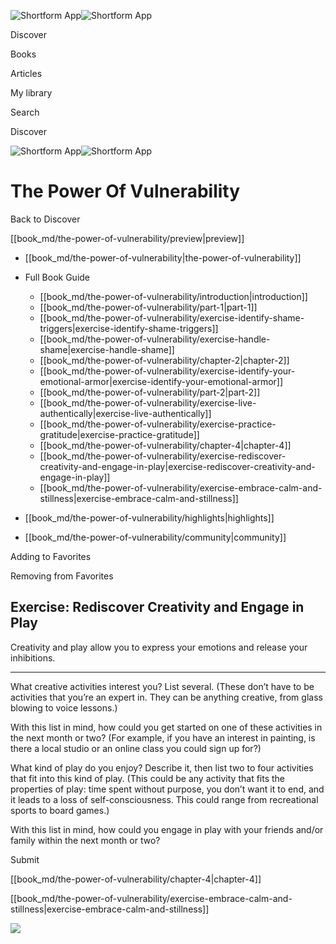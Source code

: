 ![Shortform App](/img/logo.36a2399e.svg)![Shortform App](/img/logo-dark.70c1b072.svg)

Discover

Books

Articles

My library

Search

Discover

![Shortform App](/img/logo.36a2399e.svg)![Shortform App](/img/logo-dark.70c1b072.svg)

# The Power Of Vulnerability

Back to Discover

[[book_md/the-power-of-vulnerability/preview|preview]]

  * [[book_md/the-power-of-vulnerability|the-power-of-vulnerability]]
  * Full Book Guide

    * [[book_md/the-power-of-vulnerability/introduction|introduction]]
    * [[book_md/the-power-of-vulnerability/part-1|part-1]]
    * [[book_md/the-power-of-vulnerability/exercise-identify-shame-triggers|exercise-identify-shame-triggers]]
    * [[book_md/the-power-of-vulnerability/exercise-handle-shame|exercise-handle-shame]]
    * [[book_md/the-power-of-vulnerability/chapter-2|chapter-2]]
    * [[book_md/the-power-of-vulnerability/exercise-identify-your-emotional-armor|exercise-identify-your-emotional-armor]]
    * [[book_md/the-power-of-vulnerability/part-2|part-2]]
    * [[book_md/the-power-of-vulnerability/exercise-live-authentically|exercise-live-authentically]]
    * [[book_md/the-power-of-vulnerability/exercise-practice-gratitude|exercise-practice-gratitude]]
    * [[book_md/the-power-of-vulnerability/chapter-4|chapter-4]]
    * [[book_md/the-power-of-vulnerability/exercise-rediscover-creativity-and-engage-in-play|exercise-rediscover-creativity-and-engage-in-play]]
    * [[book_md/the-power-of-vulnerability/exercise-embrace-calm-and-stillness|exercise-embrace-calm-and-stillness]]
  * [[book_md/the-power-of-vulnerability/highlights|highlights]]
  * [[book_md/the-power-of-vulnerability/community|community]]



Adding to Favorites 

Removing from Favorites 

## Exercise: Rediscover Creativity and Engage in Play

Creativity and play allow you to express your emotions and release your inhibitions.

* * *

What creative activities interest you? List several. (These don’t have to be activities that you’re an expert in. They can be anything creative, from glass blowing to voice lessons.)

With this list in mind, how could you get started on one of these activities in the next month or two? (For example, if you have an interest in painting, is there a local studio or an online class you could sign up for?)

What kind of play do you enjoy? Describe it, then list two to four activities that fit into this kind of play. (This could be any activity that fits the properties of play: time spent without purpose, you don’t want it to end, and it leads to a loss of self-consciousness. This could range from recreational sports to board games.)

With this list in mind, how could you engage in play with your friends and/or family within the next month or two?

Submit 

[[book_md/the-power-of-vulnerability/chapter-4|chapter-4]]

[[book_md/the-power-of-vulnerability/exercise-embrace-calm-and-stillness|exercise-embrace-calm-and-stillness]]

![](https://bat.bing.com/action/0?ti=56018282&Ver=2&mid=f9038b92-0b13-4c09-b2f6-0053a51c6d1d&sid=1711133063fa11eebdec89a8b8ae3bbc&vid=171147a063fa11eea7440fcfeb230d96&vids=0&msclkid=N&pi=0&lg=en-US&sw=800&sh=600&sc=24&nwd=1&tl=Shortform%20%7C%20Book&p=https%3A%2F%2Fwww.shortform.com%2Fapp%2Fbook%2Fthe-power-of-vulnerability%2Fexercise-rediscover-creativity-and-engage-in-play&r=&lt=290&evt=pageLoad&sv=1&rn=125314)
